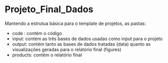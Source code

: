 # Projeto_Final_Dados

Mantendo a estrutua básica para o template de projetos, as pastas:

- code : contém o código
- input: contém as três bases de dados usadas como input para o projeto
- output: contém tanto as bases de dados tratadas (data) quanto as visualizações geradas para o relatório final (figures)
- products: contém o relatório final
